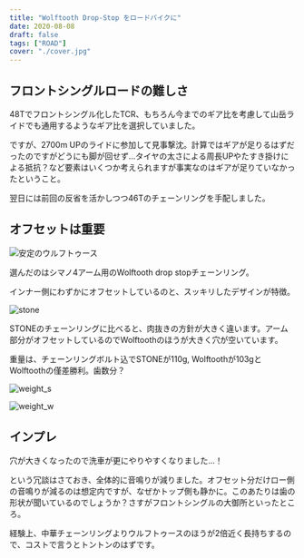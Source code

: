 ```yaml
---
title: "Wolftooth Drop-Stop をロードバイクに"
date: 2020-08-08
draft: false
tags: ["ROAD"]
cover: "./cover.jpg"
---
```


## フロントシングルロードの難しさ

48Tでフロントシングル化したTCR、もちろん今までのギア比を考慮して山岳ライドでも通用するようなギア比を選択していました。

ですが、2700m UPのライドに参加して見事撃沈。計算ではギアが足りるはずだったのですがどうにも脚が回せず…タイヤの太さによる周長UPやたすき掛けによる抵抗？など要素はいくつか考えられますが事実なのはギアが足りていなかったということ。

翌日には前回の反省を活かしつつ46Tのチェーンリングを手配しました。

## オフセットは重要

![安定のウルフトゥース](./wt.jpg)

選んだのはシマノ4アーム用のWolftooth drop stopチェーンリング。

インナー側にわずかにオフセットしているのと、スッキリしたデザインが特徴。

![stone](./stn.jpg)

STONEのチェーンリングに比べると、肉抜きの方針が大きく違います。アーム部分がオフセットしているのでWolftoothのほうが大きく穴が空いています。

重量は、チェーンリングボルト込でSTONEが110g, Wolftoothが103gとWolftoothの僅差勝利。歯数分？

![weight_s](./stone_w.jpg)

![weight_w](./wt_w.jpg)

## インプレ

穴が大きくなったので洗車が更にやりやすくなりました…！

という冗談はさておき、全体的に音鳴りが減りました。オフセット分だけロー側の音鳴りが減るのは想定内ですが、なぜかトップ側も静かに。このあたりは歯の形状が聞いているのでしょうか？さすがフロントシングルの大御所といったところ。

経験上、中華チェーンリングよりウルフトゥースのほうが2倍近く長持ちするので、コストで言うとトントンのはずです。

<LinkBox url="https://www.chainreactioncycles.com/jp/ja/wolf-tooth-110-bcd-%E3%83%81%E3%82%A7%E3%83%BC%E3%83%B3%E3%83%AA%E3%83%B3%E3%82%B0/rp-prod192988"
linkurl="https://ck.jp.ap.valuecommerce.com/servlet/referral?sid=3171302&pid=886701002&vc_url=https%3A%2F%2Fwww.chainreactioncycles.com%2Fjp%2Fja%2Fwolf-tooth-110-bcd-%25E3%2583%2581%25E3%2582%25A7%25E3%2583%25BC%25E3%2583%25B3%25E3%2583%25AA%25E3%2583%25B3%25E3%2582%25B0%2Frp-prod192988%3Futm_source%3Dvaluecommerce%26utm_medium%3Daffiliates" />
